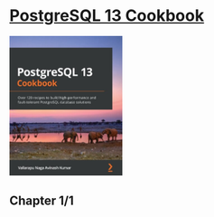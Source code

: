 # [PostgreSQL 13 Cookbook](https://www.amazon.com/Mastering-PostgreSQL-administer-applications-efficiently/dp/1800567499/ref=pd_bxgy_vft_none_img_sccl_1/135-3266014-6825219?pd_rd_w=Jy09v&content-id=amzn1.sym.7f0cf323-50c6-49e3-b3f9-63546bb79c92&pf_rd_p=7f0cf323-50c6-49e3-b3f9-63546bb79c92&pf_rd_r=YW417ZSG26EMKDRP7C6Z&pd_rd_wg=kUMYd&pd_rd_r=09ceba63-d290-40ad-9040-d5a772bbabcb&pd_rd_i=1800567499&psc=1)
<img alt="9781838648138" src="../covers/9781838648138.jpg" width="200"/>

## Chapter 1/1
